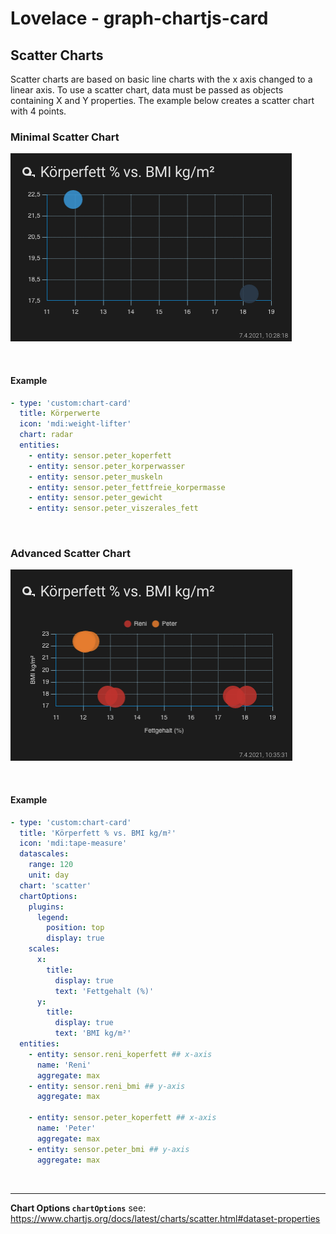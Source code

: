 # Lovelace - graph-chartjs-card
## Scatter Charts

Scatter charts are based on basic line charts with the x axis changed to a linear axis. To use a scatter chart, data must be passed as objects containing X and Y properties. The example below creates a scatter chart with 4 points.

### Minimal Scatter Chart
![simplescatter1](img/simplescatter1.png)

<br>

#### Example

```yaml
- type: 'custom:chart-card'
  title: Körperwerte
  icon: 'mdi:weight-lifter'
  chart: radar
  entities:
    - entity: sensor.peter_koperfett
    - entity: sensor.peter_korperwasser
    - entity: sensor.peter_muskeln
    - entity: sensor.peter_fettfreie_korpermasse
    - entity: sensor.peter_gewicht
    - entity: sensor.peter_viszerales_fett
```
<br>

### Advanced Scatter Chart
![scatterchart](img/scatterchart.png)

<br>

#### Example

```yaml
- type: 'custom:chart-card'
  title: 'Körperfett % vs. BMI kg/m²'
  icon: 'mdi:tape-measure'
  datascales:
    range: 120
    unit: day
  chart: 'scatter'
  chartOptions:
    plugins:
      legend:
        position: top
        display: true
    scales:
      x:
        title:
          display: true
          text: 'Fettgehalt (%)'
      y:
        title:
          display: true
          text: 'BMI kg/m²'
  entities:
    - entity: sensor.reni_koperfett ## x-axis
      name: 'Reni'
      aggregate: max
    - entity: sensor.reni_bmi ## y-axis
      aggregate: max
    
    - entity: sensor.peter_koperfett ## x-axis
      name: 'Peter'
      aggregate: max
    - entity: sensor.peter_bmi ## y-axis
      aggregate: max

```
<br>

<hr>


**Chart Options `chartOptions`**
see: https://www.chartjs.org/docs/latest/charts/scatter.html#dataset-properties


